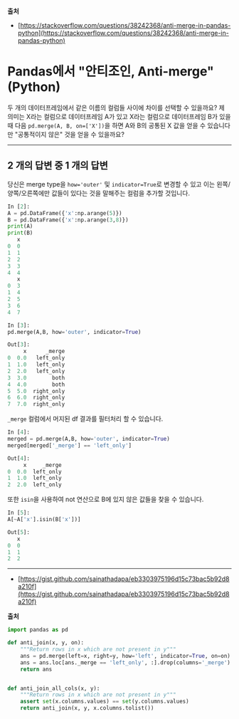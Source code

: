 **출처**

* [https://stackoverflow.com/questions/38242368/anti-merge-in-pandas-python](https://stackoverflow.com/questions/38242368/anti-merge-in-pandas-python)

# Pandas에서 "안티조인, Anti-merge" (Python)

두 개의 데이터프레임에서 같은 이름의 컬럼들 사이에 차이를 선택할 수 있을까요? 제 의미는 X라는 컬럼으로 데이터프레임 A가 있고 X라는 컬럼으로 데이터프레임 B가 있을 때 다음 `pd.merge(A, B, on=['X'])`을 하면 A와 B의 공통된 X 값을 얻을 수 있습니다만 "공통적이지 않은" 것을 얻을 수 있을까요?

---

## 2 개의 답변 중 1 개의 답변

당신은 merge type을 `how='outer'` 및 `indicator=True`로 변경할 수 있고 이는 왼쪽/양쪽/오른쪽에만 값들이 있다는 것을 말해주는 컬럼을 추가할 것입니다.

```python
In [2]:
A = pd.DataFrame({'x':np.arange(5)})
B = pd.DataFrame({'x':np.arange(3,8)})
print(A)
print(B)
   x
0  0
1  1
2  2
3  3
4  4
   x
0  3
1  4
2  5
3  6
4  7

In [3]:
pd.merge(A,B, how='outer', indicator=True)

Out[3]:
     x      _merge
0  0.0   left_only
1  1.0   left_only
2  2.0   left_only
3  3.0        both
4  4.0        both
5  5.0  right_only
6  6.0  right_only
7  7.0  right_only
```

`_merge` 컬럼에서 머지된 df 결과를 필터처리 할 수 있습니다.

```python
In [4]:
merged = pd.merge(A,B, how='outer', indicator=True)
merged[merged['_merge'] == 'left_only']

Out[4]:
     x     _merge
0  0.0  left_only
1  1.0  left_only
2  2.0  left_only
```

또한 `isin`을 사용하여 not 연산으로 B에 있지 않은 값들을 찾을 수 있습니다.

```python
In [5]:
A[~A['x'].isin(B['x'])]

Out[5]:
   x
0  0
1  1
2  2
```

---

* [https://gist.github.com/sainathadapa/eb3303975196d15c73bac5b92d8a210f](https://gist.github.com/sainathadapa/eb3303975196d15c73bac5b92d8a210f)

**출처**

```python
import pandas as pd

def anti_join(x, y, on):
    """Return rows in x which are not present in y"""
    ans = pd.merge(left=x, right=y, how='left', indicator=True, on=on)
    ans = ans.loc[ans._merge == 'left_only', :].drop(columns='_merge')
    return ans


def anti_join_all_cols(x, y):
    """Return rows in x which are not present in y"""
    assert set(x.columns.values) == set(y.columns.values)
    return anti_join(x, y, x.columns.tolist())
```
